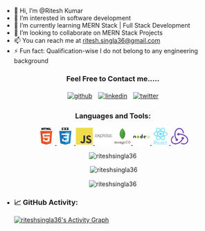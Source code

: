 - 👋 Hi, I’m @Ritesh Kumar
- 👀 I’m interested in software development
- 🌱 I’m currently learning MERN Stack | Full Stack Development
- 💞 I’m looking to collaborate on MERN Stack Projects
- 📫 You can reach me at ritesh.singla36@gmail.com
- ⚡ Fun fact: Qualification-wise I do not belong to any engineering background


<h3 align="center">Feel Free to Contact me.....</h3>
<p align="center">
        <a href="https://github.com/riteshsingla36"><img alt="github" width="10%" style="padding:5px"
                        src="https://img.icons8.com/clouds/100/000000/github.png" target="_blank" /></a>
        <a href="https://www.linkedin.com/in/ritesh-kumar-89122716b/"><img alt="linkedin" width="10%" style="padding:5px"
                        src="https://img.icons8.com/clouds/100/000000/linkedin.png" target="_blank" /></a>
        <a href="https://twitter.com/RiteshK80970924"><img alt="twitter" width="10%" style="padding:5px"
                        src="https://img.icons8.com/clouds/100/000000/twitter.png" target="_blank" /></a>
</p>
<h3 align="center">Languages and Tools:</h3>
<p align="center ">  
                    <!-- <a href="https://git-scm.com/" target="_blank"> <img
                        src="https://www.vectorlogo.zone/logos/git-scm/git-scm-icon.svg" alt="git" width="40"
                        height="40" /> </a> -->
                        <a href="https://www.w3.org/html/" target="_blank"> <img
                        src="https://raw.githubusercontent.com/devicons/devicon/master/icons/html5/html5-original-wordmark.svg"
                        alt="html5" width="40" height="40" /> </a> 
                        <a href="https://www.w3schools.com/css/" target="_blank" rel="noreferrer"> <img src="https://raw.githubusercontent.com/devicons/devicon/master/icons/css3/css3-original-wordmark.svg" alt="css3" width="40" height="40"/> </a>
                        <a href="https://developer.mozilla.org/en-US/docs/Web/JavaScript" target="_blank"> <img
                        src="https://raw.githubusercontent.com/devicons/devicon/master/icons/javascript/javascript-original.svg"
                        alt="javascript" width="40" height="40" /> </a>
                         <!-- <a href="https://postman.com" target="_blank">
                <img src="https://www.vectorlogo.zone/logos/getpostman/getpostman-icon.svg" alt="postman" width="40"
                        height="40" /> </a> -->
                         <!-- <a href="https://reactjs.org/" target="_blank"> <img
                        src="https://raw.githubusercontent.com/devicons/devicon/master/icons/react/react-original-wordmark.svg"
                        alt="react" width="40" height="40" /> </a> -->
                        <img
                src="https://raw.githubusercontent.com/devicons/devicon/master/icons/express/express-original-wordmark.svg"
                alt="express" width="40" height="40" />
                <a href="https://www.mongodb.com/" target="_blank"> <img
                        src="https://raw.githubusercontent.com/devicons/devicon/master/icons/mongodb/mongodb-original-wordmark.svg"
                        alt="mongodb" width="40" height="40" /> </a> 
                        <a href="https://nodejs.org" target="_blank"> <img
                        src="https://raw.githubusercontent.com/devicons/devicon/master/icons/nodejs/nodejs-original-wordmark.svg"
                        alt="nodejs" width="40" height="40" /> </a>
                         <a href="https://reactjs.org/" target="_blank"> <img
                        src="https://raw.githubusercontent.com/devicons/devicon/master/icons/react/react-original-wordmark.svg"
                        alt="react" width="40" height="40" /> </a> 
                        <a href="https://redux.js.org" target="_blank"> <img
                        src="https://raw.githubusercontent.com/devicons/devicon/master/icons/redux/redux-original.svg"
                        alt="redux" width="40" height="40" /> </a> 
                        </p>

<p align="center"><img
                src="https://github-readme-stats.vercel.app/api/top-langs?username=riteshsingla36&theme=dark&hide_border=true&show_icons=true&locale=en&layout=compact"
                alt="riteshsingla36" /></p>

<p align="center">&nbsp;<img align="center"
                src="https://github-readme-stats.vercel.app/api?username=riteshsingla36&show_icons=true&theme=dark&hide_border=true&locale=en"
                alt="riteshsingla36" /></p>

<p align="center"><img align="center" src="https://github-readme-streak-stats.herokuapp.com/?user=riteshsingla36&theme=dark&hide_border=true"
                alt="riteshsingla36" /></p>

- ### 📈 GitHub Activity:
  <a href="https://github.com/riteshsingla36/github-readme-activity-graph"><img alt="riteshsingla36's Activity Graph" src="https://activity-graph.herokuapp.com/graph?username=riteshsingla36&bg_color=1F222E&color=F8D866&line=F85D7F&point=FFFFFF&hide_border=true" /></a>
  
